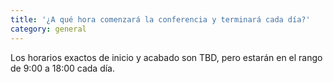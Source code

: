```yaml
---
title: '¿A qué hora comenzará la conferencia y terminará cada día?'
category: general
---
```


Los horarios exactos de inicio y acabado son TBD, pero estarán en el rango de 9:00 a 18:00 cada día.
